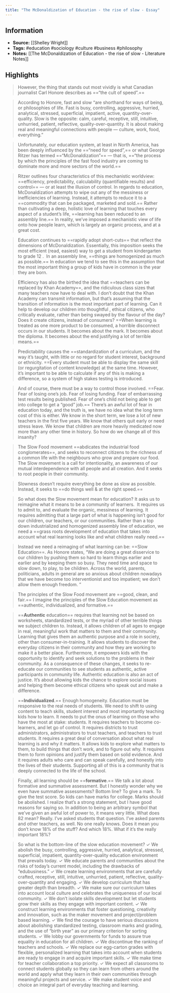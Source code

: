 ```yaml
---
title: "The McDonaldization of Education - the rise of slow - Essay"
---
```

## Information
- **Source:** [[Shelley Wright]]
- **Tags:** #education #sociology #culture #business #philosophy 
- **Notes:** [[The McDonaldization of Education - the rise of slow - Literature Notes]]

## Highlights
> However, the thing that stands out most vividly is what Canadian journalist Carl Honore describes as ==“the cult of speed”.==

> According to Honore, fast and slow “are shorthand for ways of being, or philosophies of life. Fast is busy, controlling, aggressive, hurried, analytical, stressed, superficial, impatient, active, quantity-over-quality. Slow is the opposite: calm, careful, receptive, still, intuitive, unhurried, patient, reflective, quality-over-quantity. It is about making real and meaningful connections with people — culture, work, food, everything.”

> Unfortunately, our education system, at least in North America, has been deeply influenced by the ==“need for speed”,== or what George Ritzer has termed ==“McDonaldization”== — that is, ==“the process by which the principles of the fast food industry are coming to dominate more and more sectors of the world.==

> Ritzer outlines four characteristics of this mechanistic worldview: ==efficiency, predictability, calculability (quantifiable results) and control== — or at least the illusion of control. In regards to education, McDonaldization attempts to wipe out any of the messiness or inefficiencies of learning. Instead, it attempts to reduce it to a ==commodity that can be packaged, marketed and sold.== Rather than cultivating a deep, holistic love of learning that touches every aspect of a student’s life, ==learning has been reduced to an assembly line.== In reality, we’ve imposed a mechanistic view of life onto how people learn, which is largely an organic process, and at a great cost.

> Education continues to ==rapidly adopt short-cuts== that reflect the dimensions of McDonaldization. Essentially, this imposition seeks the most efficient (read, easiest) way to get a student from kindergarten to grade 12 .  In an assembly line, ==things are homogenized as much as possible.== In education we tend to see this in the assumption that the most important thing a group of kids have in common is the year they are born.

> Efficiency has also the birthed the idea that ==teachers can be replaced by Khan Academy==, and the ridiculous class sizes that many teachers now have to deal with. I don’t doubt that the Khan Academy can transmit information, but that’s assuming that the transition of information is the most important part of learning. Can it help to develop our children into thoughtful , ethical citizens, who critically evaluate, rather than being swayed by the flavour of the day? Does it create citizens, instead of consumers? ==When learning is treated as one more product to be consumed, a horrible disconnect occurs in our students. It becomes about the mark. It becomes about the diploma. It becomes about the end justifying a lot of terrible means.==

> Predictability causes the ==standardization of a curriculum, and the way it’s taught, with little or no regard for student interest, background or ethnicity. ==Every student must be able to display the same skill (or regurgitation of content knowledge) at the same time. However, it’s important to be able to calculate if any of this is making a difference, so a system of high stakes testing is introduced.

> And of course, there must be a way to control those involved. ==Fear. Fear of losing one’s job. Fear of losing funding. Fear of embarrassing test results being published. Fear of one’s child not being able to get into college to get a “good” job.== There’s an awful lot of fear in education today, and the truth is, we have no idea what the long term cost of this is either. We know in the short term, we lose a lot of new teachers in the first five years. We know that others quit early or need stress leave. We know that children are more heavily medicated now more than any other time in history. So how do we change all of this insanity?

> The Slow Food movement ==abdicates the industrial food conglomerates==, and seeks to reconnect citizens to the richness of a common life with the neighbours who grow and prepare our food. The Slow movement is a call for intentionality, an awareness of our mutual interdependence with all people and all creation. And it seeks to root people in their community.

> Slowness doesn’t require everything be done as slow as possible. Instead, it seeks to ==do things well & at the right speed.==

> So what does the Slow movement mean for education? It asks us to reimagine what it means to be a community of learners.  It requires us to admit to, and evaluate the organic, messiness of learning. It requires admitting that a large part of what is happening isn’t good for our children, our teachers, or our communities. Rather than a top down industrialized and homogenized assembly line of education, we need a ==grass roots development of education that takes into account what real learning looks like and what children really need.==

> Instead we need a reimaging of what learning can be: ==Slow Education==. As Honore states, “We are doing a great disservice to our children by pushing them so hard to learn things earlier and earlier and by keeping them so busy. They need time and space to slow down, to play, to be children. Across the world, parents, politicians, adults in general are so anxious about children nowadays that we have become too interventionist and too impatient; we don’t allow them enough freedom. ”

> The principles of the Slow Food movement are ==good, clean, and fair.== I imagine the principles of the Slow Education movement as ==authentic, individualized, and formative.==

> ==**Authentic** education== requires that learning not be based on worksheets, standardized tests, or the myriad of other terrible things we subject children to. Instead, it allows children of all ages to engage in real, meaningful work that matters to them and their community. Learning that gives them an authentic purpose and a role in society, other than consumer-in-training. It allows students to discover the everyday citizens in their community and how they are working to make it a better place. Furthermore, it empowers kids with the opportunity to identify and seek solutions to the problems in their community. As a consequence of these changes, it seeks to re-educate our communities to see students as authentic, active participants in community life. Authentic education is also an act of justice. It’s about allowing kids the chance to explore social issues and helping them become ethical citizens who speak out and make a difference.

> ==**Individualized**.== Enough homogeneity. Education must be responsive to the real needs of students. We need to shift to using content to teach skills, student interest and most importantly teaching kids how to learn. It needs to put the onus of learning on those who have the most at stake: students. It requires teachers to become co-learners, and let go of control. It requires districts to trust administrators, administrators to trust teachers, and teachers to trust students. It requires a great deal of conversation about what real learning is and why it matters. It allows kids to explore what matters to them, to build things that don’t work, and to figure out why. It requires them to form opinions and justify them based on solid evidence. And it requires adults who care and can speak carefully, and honestly into the lives of their students. Supporting all of this is a community that is deeply connected to the life of the school.

> Finally, all learning should be ==**formative**.== We talk a lot about formative and summative assessment. But I honestly wonder why we even have summative assessments? Bottom line? To give a mark. To give the test score. So kids can have marks for college. Marks should be abolished. I realize that’s a strong statement, but I have good reasons for saying so. In addition to being an arbitrary symbol that we’ve given an awful lot of power to, it means very little. What does 82 mean? Really. I’ve asked students that question. I’ve asked parents and other teachers, as well. No one really knows. Does it mean you don’t know 18% of the stuff? And which 18%. What if it’s the really important 18%?

> So what is the bottom-line of the slow education movement?
✓ We abolish the busy, controlling, aggressive, hurried, analytical, stressed, superficial, impatient, quantity-over-quality education environment that prevails today.
✓ We educate parents and communities about the risks of today’s current model, including the drawbacks of “edubusiness.”
✓ We create learning environments that are carefully crafted, receptive, still, intuitive, unhurried, patient, reflective, quality-over-quantity and engaging.
✓ We develop curriculum that has greater depth than breadth.
✓ We make sure our curriculum takes into account local culture and celebrates the uniqueness of our local community.
✓ We don’t isolate skills development but let students grow their skills as they engage with important content.
✓ We construct learning environments that foster questioning, creativity and innovation, such as the maker movement and project/problem based learning.
✓ We find the courage to have serious discussions about abolishing standardized testing, classroom marks and grading, and the use of “birth year” as our primary criterion for sorting students.
✓ We lobby our governments for funds to assure true equality in education for all children.
✓ We discontinue the ranking of teachers and schools.
✓ We replace our egg-carton grades with flexible, personalized learning that takes into account when students are ready to engage in and acquire important skills.
✓ We make time for teacher collaboration a top priority.
✓ We expect all classrooms to connect students globally so they can learn from others around the world and apply what they learn in their own communities through meaningful projects and service.
✓ We make student voice and choice an integral part of everyday teaching and learning.
